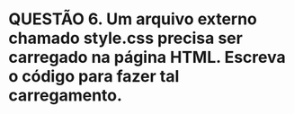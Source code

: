 # QUESTÃO 6. Um arquivo externo chamado style.css precisa ser carregado na página HTML. Escreva o código para fazer tal carregamento.